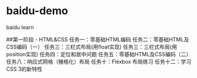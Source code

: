 # baidu-demo
baidu learn

##第一阶段 - HTML&CSS
  任务一：零基础HTML编码
  任务二：零基础HTML及CSS编码（一）
  任务三：三栏式布局(用float实现)
  任务三：三栏式布局(用position实现)
  任务四：定位和居中问题
  任务五：零基础HTML及CSS编码（二）
  任务八：响应式网格（栅格化）布局
  任务十：Flexbox 布局练习
  任务十二：学习CSS 3的新特性
